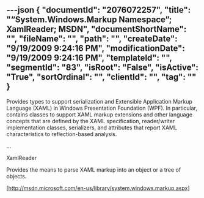 ---json
{
  "documentId": "2076072257",
  "title": "“System.Windows.Markup Namespace”; XamlReader; MSDN",
  "documentShortName": "",
  "fileName": "",
  "path": "",
  "createDate": "9/19/2009 9:24:16 PM",
  "modificationDate": "9/19/2009 9:24:16 PM",
  "templateId": "",
  "segmentId": "83",
  "isRoot": "False",
  "isActive": "True",
  "sortOrdinal": "",
  "clientId": "",
  "tag": ""
}
---

Provides types to support serialization and Extensible Application Markup Language (XAML) in Windows Presentation Foundation (WPF). In particular, contains classes to support XAML markup extensions and other language concepts that are defined by the XAML specification, reader/writer implementation classes, serializers, and attributes that report XAML characteristics to reflection-based analysis.

…

XamlReader

Provides the means to parse XAML markup into an object or a tree of objects. 

[http://msdn.microsoft.com/en-us/library/system.windows.markup.aspx]
